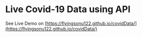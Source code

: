 # Live Covid-19 Data using API

See Live Demo on [https://flyingsonu122.github.io/covidData/](https://flyingsonu122.github.io/covidData/)
